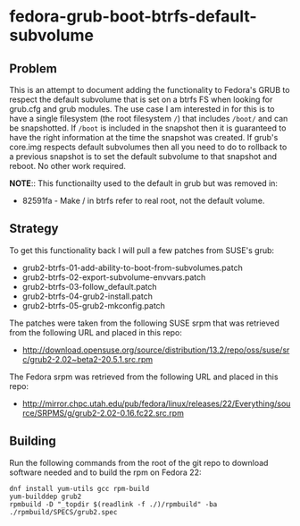 fedora-grub-boot-btrfs-default-subvolume
========================================

Problem
-------

This is an attempt to document adding the functionality to Fedora's
GRUB to respect the default subvolume that is set on a btrfs FS when
looking for grub.cfg and grub modules. The use case I am interested in
for this is to have a single filesystem (the root filesystem `/`) that
includes `/boot/` and can be snapshotted. If `/boot` is included in the
snapshot then it is guaranteed to have the right information at the
time the snapshot was created. If grub's core.img respects default
subvolumes then all you need to do to rollback to a previous snapshot
is to set the default subvolume to that snapshot and reboot. No other
work required.

**NOTE**:: This functionailty used to the default in grub but was removed in:
- 82591fa - Make / in btrfs refer to real root, not the default volume.

Strategy
--------

To get this functionality back I will pull a few patches from SUSE's grub:

- grub2-btrfs-01-add-ability-to-boot-from-subvolumes.patch
- grub2-btrfs-02-export-subvolume-envvars.patch
- grub2-btrfs-03-follow_default.patch
- grub2-btrfs-04-grub2-install.patch
- grub2-btrfs-05-grub2-mkconfig.patch

The patches were taken from the following SUSE srpm that was retrieved
from the following URL and placed in this repo:

- http://download.opensuse.org/source/distribution/13.2/repo/oss/suse/src/grub2-2.02~beta2-20.5.1.src.rpm

The Fedora srpm was retrieved from the following URL and placed in
this repo:

- http://mirror.chpc.utah.edu/pub/fedora/linux/releases/22/Everything/source/SRPMS/g/grub2-2.02-0.16.fc22.src.rpm

Building
--------

Run the following commands from the root of the git repo to download software needed 
and to build the rpm on Fedora 22:

```
dnf install yum-utils gcc rpm-build
yum-builddep grub2
rpmbuild -D "_topdir $(readlink -f ./)/rpmbuild" -ba ./rpmbuild/SPECS/grub2.spec
```



